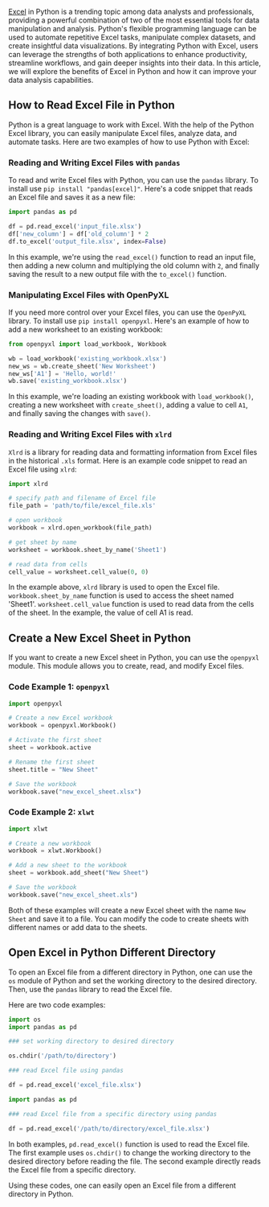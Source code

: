 [Excel](https://en.wikipedia.org/wiki/Microsoft_Excel) in Python is a trending topic among data analysts and professionals, providing a powerful combination of two of the most essential tools for data manipulation and analysis. Python's flexible programming language can be used to automate repetitive Excel tasks, manipulate complex datasets, and create insightful data visualizations. By integrating Python with Excel, users can leverage the strengths of both applications to enhance productivity, streamline workflows, and gain deeper insights into their data. In this article, we will explore the benefits of Excel in Python and how it can improve your data analysis capabilities.  
  
## How to Read Excel File in Python

Python is a great language to work with Excel. With the help of the Python Excel library, you can easily manipulate Excel files, analyze data, and automate tasks. Here are two examples of how to use Python with Excel:

### Reading and Writing Excel Files with `pandas`

To read and write Excel files with Python, you can use the `pandas` library. To install use `pip install "pandas[excel]"`. Here's a code snippet that reads an Excel file and saves it as a new file:

```python
import pandas as pd

df = pd.read_excel('input_file.xlsx')
df['new_column'] = df['old_column'] * 2
df.to_excel('output_file.xlsx', index=False)
```

In this example, we're using the `read_excel()` function to read an input file, then adding a new column and multiplying the old column with `2`, and finally saving the result to a new output file with the `to_excel()` function.

### Manipulating Excel Files with OpenPyXL

If you need more control over your Excel files, you can use the `OpenPyXL` library. To install use `pip install openpyxl`. Here's an example of how to add a new worksheet to an existing workbook:

```python
from openpyxl import load_workbook, Workbook

wb = load_workbook('existing_workbook.xlsx')
new_ws = wb.create_sheet('New Worksheet')
new_ws['A1'] = 'Hello, world!'
wb.save('existing_workbook.xlsx')
```

In this example, we're loading an existing workbook with `load_workbook()`, creating a new worksheet with `create_sheet()`, adding a value to cell `A1`, and finally saving the changes with `save()`.

### Reading and Writing Excel Files with `xlrd`

`Xlrd` is a library for reading data and formatting information from Excel files in the historical `.xls` format. Here is an example code snippet to read an Excel file using `xlrd`:

```python
import xlrd

# specify path and filename of Excel file
file_path = 'path/to/file/excel_file.xls'

# open workbook
workbook = xlrd.open_workbook(file_path)

# get sheet by name
worksheet = workbook.sheet_by_name('Sheet1')

# read data from cells
cell_value = worksheet.cell_value(0, 0)
```

In the example above, `xlrd` library is used to open the Excel file. `workbook.sheet_by_name` function is used to access the sheet named 'Sheet1'. `worksheet.cell_value` function is used to read data from the cells of the sheet. In the example, the value of cell A1 is read.  

 
## Create a New Excel Sheet in Python  

If you want to create a new Excel sheet in Python, you can use the `openpyxl` module. This module allows you to create, read, and modify Excel files.

### Code Example 1: `openpyxl`

```python
import openpyxl

# Create a new Excel workbook
workbook = openpyxl.Workbook()

# Activate the first sheet
sheet = workbook.active

# Rename the first sheet
sheet.title = "New Sheet"

# Save the workbook
workbook.save("new_excel_sheet.xlsx")
```

### Code Example 2: `xlwt`

```python
import xlwt

# Create a new workbook
workbook = xlwt.Workbook()

# Add a new sheet to the workbook
sheet = workbook.add_sheet("New Sheet")

# Save the workbook
workbook.save("new_excel_sheet.xls")
```

Both of these examples will create a new Excel sheet with the name `New Sheet` and save it to a file. You can modify the code to create sheets with different names or add data to the sheets.  
  
## Open Excel in Python Different Directory  

To open an Excel file from a different directory in Python, one can use the `os` module of Python and set the working directory to the desired directory. Then, use the `pandas` library to read the Excel file.

Here are two code examples:

```python
import os
import pandas as pd

### set working directory to desired directory

os.chdir('/path/to/directory')

### read Excel file using pandas

df = pd.read_excel('excel_file.xlsx')
```

```python
import pandas as pd

### read Excel file from a specific directory using pandas

df = pd.read_excel('/path/to/directory/excel_file.xlsx')
```

In both examples, `pd.read_excel()` function is used to read the Excel file. The first example uses `os.chdir()` to change the working directory to the desired directory before reading the file. The second example directly reads the Excel file from a specific directory. 

Using these codes, one can easily open an Excel file from a different directory in Python.  

